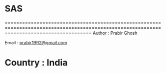 # SAS
==========================================================================================================================================
  Author  : Prabir Ghosh
  
  Email   : prabir1992@gmail.com
  
  Country : India
==========================================================================================================================================
